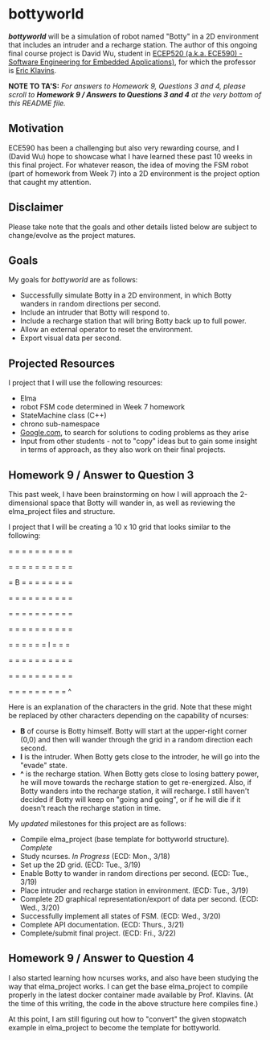 # bottyworld
**_bottyworld_** will be a simulation of robot named "Botty" in a 2D environment that includes an intruder and a recharge station. The author of this ongoing final course project is David Wu, student in [ECEP520 (a.k.a. ECE590) - Software Engineering for Embedded Applications)](https://github.com/klavins/ECEP520), for which the professor is [Eric Klavins](https://github.com/klavins/).

**NOTE TO TA'S:**  _For answers to Homework 9, Questions 3 and 4, please scroll to **Homework 9 / Answers to Questions 3 and 4** at the very bottom of this README file._

## Motivation
ECE590 has been a challenging but also very rewarding course, and I (David Wu) hope to showcase what I have learned these past 10 weeks in this final project.  For whatever reason, the idea of moving the FSM robot (part of homework from Week 7) into a 2D environment is the project option that caught my attention.

## Disclaimer
Please take note that the goals and other details listed below are subject to change/evolve as the project matures.

## Goals
My goals for _bottyworld_ are as follows:
* Successfully simulate Botty in a 2D environment, in which Botty wanders in random directions per second.
* Include an intruder that Botty will respond to.
* Include a recharge station that will bring Botty back up to full power.
* Allow an external operator to reset the environment.
* Export visual data per second.

## Projected Resources
I project that I will use the following resources:
* Elma
* robot FSM code determined in Week 7 homework
* StateMachine class (C++)
* chrono sub-namespace
* [Google.com](http://google.com), to search for solutions to coding problems as they arise
* Input from other students - not to "copy" ideas but to gain some insight in terms of approach, as they also work on their final projects.

## Homework 9 / Answer to Question 3
This past week, I have been brainstorming on how I will approach the 2-dimensional space that Botty will wander in, as well as reviewing the elma_project files and structure.

I project that I will be creating a 10 x 10 grid that looks similar to the following:

=  =  =  =  =  =  =  =  =  =

=  =  =  =  =  =  =  =  =  =

=  B  =  =  =  =  =  =  =  =

=  =  =  =  =  =  =  =  =  =

=  =  =  =  =  =  =  =  =  =

=  =  =  =  =  =  =  =  =  =

=  =  =  =  =  =  I  =  =  =

=  =  =  =  =  =  =  =  =  =

=  =  =  =  =  =  =  =  =  =

=  =  =  =  =  =  =  =  =  ^

Here is an explanation of the characters in the grid.  Note that these might be replaced by other characters depending on the capability of ncurses:
* **B** of course is Botty himself.  Botty will start at the upper-right corner (0,0) and then will wander through the grid in a random direction each second.
* **I** is the intruder.  When Botty gets close to the introder, he will go into the "evade" state.
* **^** is the recharge station.  When Botty gets close to losing battery power, he will move towards the recharge station to get re-energized.  Also, if Botty wanders into the recharge station, it will recharge.  I still haven't decided if Botty will keep on "going and going", or if he will die if it doesn't reach the recharge station in time.

My _updated_ milestones for this project are as follows:
* Compile elma_project (base template for bottyworld structure).  _Complete_
* Study ncurses. _In Progress_ (ECD: Mon., 3/18)
* Set up the 2D grid. (ECD: Tue., 3/19)
* Enable Botty to wander in random directions per second. (ECD: Tue., 3/19)
* Place intruder and recharge station in environment. (ECD: Tue., 3/19)
* Complete 2D graphical representation/export of data per second.  (ECD: Wed., 3/20)
* Successfully implement all states of FSM. (ECD: Wed., 3/20)
* Complete API documentation.  (ECD: Thurs., 3/21)
* Complete/submit final project. (ECD: Fri., 3/22)

## Homework 9 / Answer to Question 4
I also started learning how ncurses works, and also have been studying the way that elma_project works.  I can get the base elma_project to compile properly in the latest docker container made available by Prof. Klavins.  (At the time of this writing, the code in the above structure here compiles fine.)

At this point, I am still figuring out how to "convert" the given stopwatch example in elma_project to become the template for bottyworld.